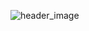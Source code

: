 ![header_image](https://github.com/asfrattini/lyrics-music-temp-/blob/master/images/presentation.jpg)
